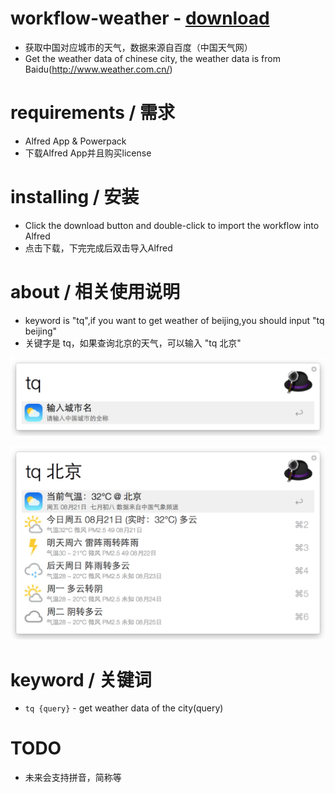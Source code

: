 # workflow-weather - [download](https://github.com/amlun/workflow-weather/raw/master/China-Weather.alfredworkflow "Download")
 - 获取中国对应城市的天气，数据来源自百度（中国天气网）
 - Get the weather data of chinese city, the weather data is from Baidu(http://www.weather.com.cn/)

# requirements / 需求
 - Alfred App & Powerpack
 - 下载Alfred App并且购买license

# installing / 安装
 - Click the download button and double-click to import the workflow into Alfred
 - 点击下载，下完完成后双击导入Alfred

# about / 相关使用说明
 - keyword is "tq",if you want to get weather of beijing,you should input "tq beijing"
 - 关键字是 tq，如果查询北京的天气，可以输入 "tq 北京"

![keyword](https://github.com/amlun/workflow-weather/raw/master/screen/keyword.png)

![use](https://github.com/amlun/workflow-weather/raw/master/screen/use.png)

# keyword / 关键词
 - `tq {query}` - get weather data of the city(query)

# TODO
 - 未来会支持拼音，简称等